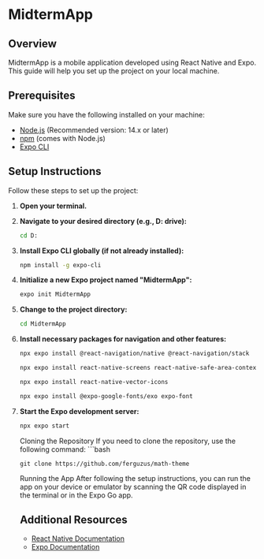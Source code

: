 # MidtermApp

## Overview

MidtermApp is a mobile application developed using React Native and Expo. This guide will help you set up the project on your local machine.

## Prerequisites

Make sure you have the following installed on your machine:

- [Node.js](https://nodejs.org/) (Recommended version: 14.x or later)
- [npm](https://www.npmjs.com/get-npm) (comes with Node.js)
- [Expo CLI](https://docs.expo.dev/get-started/installation/)

## Setup Instructions

Follow these steps to set up the project:

1. **Open your terminal.**
   
2. **Navigate to your desired directory (e.g., D: drive):**
    ```bash
   cd D:
    ```
3. **Install Expo CLI globally (if not already installed):**
    ```bash
    npm install -g expo-cli
    ```
4. **Initialize a new Expo project named "MidtermApp":**
    ```bash
    expo init MidtermApp
    ```
5. **Change to the project directory:**
    ```bash
    cd MidtermApp
    ```
6. **Install necessary packages for navigation and other features:**
    ```bash
    npx expo install @react-navigation/native @react-navigation/stack
    ```
    ```bash
    npx expo install react-native-screens react-native-safe-area-context
    ```    
    ```bash
    npx expo install react-native-vector-icons
    ```   
    ```bash
    npx expo install @expo-google-fonts/exo expo-font
    ```   

7. **Start the Expo development server:**
    ```bash
    npx expo start   
    ```
   Cloning the Repository
If you need to clone the repository, use the following command:
       ```bash
    
       git clone https://github.com/ferguzus/math-theme

   
   Running the App
After following the setup instructions, you can run the app on your device or emulator by scanning the QR code displayed in the terminal or in the Expo Go app.

   ## Additional Resources

   - [React Native Documentation](https://reactnative.dev/docs/getting-started)
   - [Expo Documentation](https://docs.expo.dev/)
